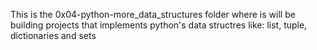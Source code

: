This is the 0x04-python-more_data_structures folder where is will be building projects that implements python's data structres like: list, tuple, dictionaries and sets
